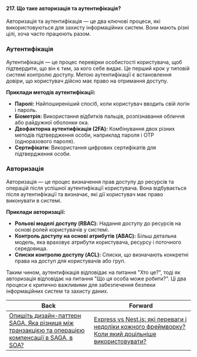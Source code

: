 #### 217. Що таке авторизація та аутентифікація?

Авторизація та аутентифікація — це два ключові процеси, які використовуються для захисту інформаційних систем. Вони мають різні цілі, хоча часто працюють разом.

### Аутентифікація

Аутентифікація — це процес перевірки особистості користувача, щоб підтвердити, що він є тим, за кого себе видає. Це перший крок у типовій системі контролю доступу. Метою аутентифікації є встановлення довіри, що користувач дійсно має право на отримання доступу. 

**Приклади методів аутентифікації:**
- **Паролі:** Найпоширеніший спосіб, коли користувач вводить свій логін і пароль.
- **Біометрія:** Використання відбитків пальців, розпізнавання обличчя або райдужної оболонки ока.
- **Двофакторна аутентифікація (2FA):** Комбінування двох різних методів підтвердження особи, наприклад пароля і OTP (одноразового пароля).
- **Сертифікати:** Використання цифрових сертифікатів для підтвердження особи.

### Авторизація

Авторизація — це процес визначення прав доступу до ресурсів та операцій після успішної аутентифікації користувача. Вона відбувається після аутентифікації та визначає, які дії користувач має право виконувати в системі.

**Приклади авторизації:**
- **Рольові моделі доступу (RBAC):** Надання доступу до ресурсів на основі ролей користувачів у системі.
- **Контроль доступу на основі атрибутів (ABAC):** Більш детальна модель, яка враховує атрибути користувача, ресурсу і поточного середовища.
- **Списки контролю доступу (ACL):** Списки, що визначають конкретні права на доступ для користувачів або груп.

Таким чином, аутентифікація відповідає на питання "Хто це?", тоді як авторизація відповідає на питання "Що ця особа може робити?". Ці два процеси є критично важливими для забезпечення безпеки інформаційних систем та захисту даних.

| Back | Forward |
|---|---|
| [Опишіть дизайн-паттерн SAGA. Яка різниця між транзакцією та операцією компенсації в SAGA, в SOA?](/ua/senior/architecture/describe-the-design-pattern-saga-what-is-the-difference-between-a-transaction-and-a-compensation-operation-in-saga-in-soa.md)  | [Express vs Nest.js: які переваги і недоліки кожного фреймворку? Коли який доцільніше використовувати?](/ua/senior/architecture/comparison-of-express-and-nestjs-frameworks.md) |